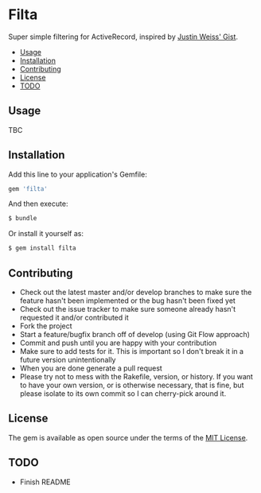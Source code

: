# Filta

Super simple filtering for ActiveRecord, inspired by [Justin Weiss' Gist](https://gist.github.com/justinweiss/9065666).

<!-- MarkdownTOC -->

- [Usage](#usage)
- [Installation](#installation)
- [Contributing](#contributing)
- [License](#license)
- [TODO](#todo)

<!-- /MarkdownTOC -->

## Usage

TBC

## Installation

Add this line to your application's Gemfile:

```ruby
gem 'filta'
```

And then execute:

```bash
$ bundle
```

Or install it yourself as:

```bash
$ gem install filta
```

## Contributing

* Check out the latest master and/or develop branches to make sure the feature hasn't been implemented or the bug hasn't been fixed yet
* Check out the issue tracker to make sure someone already hasn't requested it and/or contributed it
* Fork the project
* Start a feature/bugfix branch off of develop (using Git Flow approach)
* Commit and push until you are happy with your contribution
* Make sure to add tests for it. This is important so I don't break it in a future version unintentionally
* When you are done generate a pull request
* Please try not to mess with the Rakefile, version, or history. If you want to have your own version, or is otherwise necessary, that is fine, but please isolate to its own commit so I can cherry-pick around it.

## License

The gem is available as open source under the terms of the [MIT License](http://opensource.org/licenses/MIT).

## TODO

* Finish README
